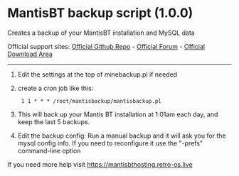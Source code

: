 # MantisBT backup script (1.0.0)
Creates a backup of your MantisBT installation and MySQL data

Official support sites: [Official Github Repo](https://github.com/fstltna/CoffeeBackup) - [Official Forum](https://pocketmud.com/index.php/forum/server-utils)  - [Official Download Area](https://pocketmud.com/index.php/download-upload/category/4-servers)

---

1. Edit the settings at the top of minebackup.pl if needed
2. create a cron job like this:

        1 1 * * * /root/mantisbackup/mantisbackup.pl

3. This will back up your Mantis BT installation at 1:01am each day, and keep the last 5 backups.

4. Edit the backup config:
 	Run a manual backup and it will ask you for the mysql config info. If you need to reconfigure it use the "-prefs" command-line option

If you need more help visit https://mantisbthosting.retro-os.live
